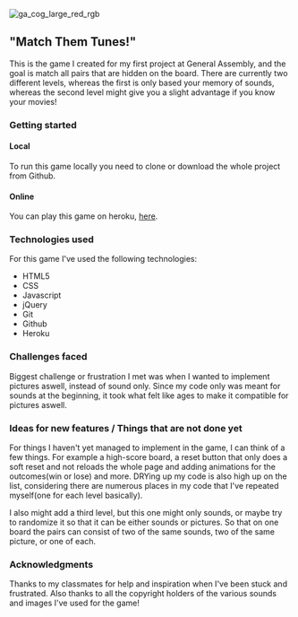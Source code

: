 ![ga_cog_large_red_rgb](https://cloud.githubusercontent.com/assets/40461/8183776/469f976e-1432-11e5-8199-6ac91363302b.png)


## "Match Them Tunes!"
  This is the game I created for my first project at General Assembly, and the goal is match all pairs that are hidden on the board. There are currently two different levels, whereas the first is only based your memory of sounds, whereas the second level might give you a slight advantage if you know your movies!



### Getting started
#### Local
  To run this game locally you need to clone or download the whole project from Github.

#### Online
  You can play this game on heroku, [here](https://stormy-sea-23679.herokuapp.com/).


### Technologies used

  For this game I've used the following technologies:
  - HTML5
  - CSS
  - Javascript
  - jQuery
  - Git
  - Github
  - Heroku


### Challenges faced
  Biggest challenge or frustration I met was when I wanted to implement pictures aswell, instead of sound only. Since my code only was meant for sounds at the beginning, it took what felt like ages to make it compatible for pictures aswell.


### Ideas for new features / Things that are not done yet
  For things I haven't yet managed to implement in the game, I can think of a few things. For example a high-score board, a reset button that only does a soft reset and not reloads the whole page and adding animations for the outcomes(win or lose) and more.
  DRYing up my code is also high up on the list, considering there are numerous places in my code that I've repeated myself(one for each level basically).

  I also might add a third level, but this one might only sounds, or maybe try to randomize it so that it can be either sounds or pictures. So that on one board the pairs can consist of two of the same sounds, two of the same picture, or one of each.

### Acknowledgments
  Thanks to my classmates for help and inspiration when I've been stuck and frustrated.
  Also thanks to all the copyright holders of the various sounds and images I've used for the game!
